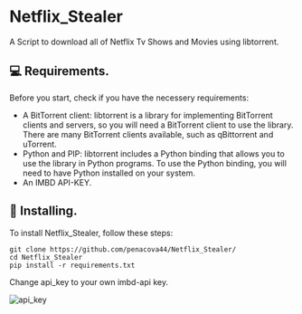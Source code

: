 # Netflix_Stealer
A Script to download all of Netflix Tv Shows and Movies using libtorrent.

## 💻 Requirements.
Before you start, check if you have the necessery requirements:
* A BitTorrent client: libtorrent is a library for implementing BitTorrent clients and servers, so you will need a BitTorrent client to use the library. There are many BitTorrent clients available, such as qBittorrent and uTorrent.
* Python and PIP: libtorrent includes a Python binding that allows you to use the library in Python programs. To use the Python binding, you will need to have Python installed on your system.
* An IMBD API-KEY.

## 🚀 Installing.

To install Netflix_Stealer, follow these steps:

```
git clone https://github.com/penacova44/Netflix_Stealer/
cd Netflix_Stealer
pip install -r requirements.txt
```
Change api_key to your own imbd-api key.


<img src="https://i.imgur.com/NJL8BDn.png" alt="api_key">
